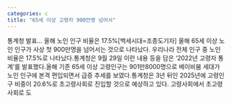 ```yaml
---
categories: c
title: "65세 이상 고령자 900만명 넘어서"
---
```

통계청 발표… 올해 노인 인구 비율은 17.5%[백세시대=조종도기자] 올해 65세 이상 노인 인구가 사상 첫 900만명을 넘어서는 것으로 나타났다. 우리나라 전체 인구 중 노인 비율은 17.5%로 나타났다.통계청은 9월 29일 이런 내용 등을 담은 ‘2022년 고령자 통계’를 발표했다.올해 기준 65세 이상 고령인구는 901만8000명으로 베이비붐 세대가 노인 인구에 본격 편입되면서 급증 추세를 보였다.통계청은 3년 뒤인 2025년에 고령인구 비중이 20.6%로 초고령사회로 진입할 것으로 예상하고 있다. 고령사회에서 초고령사회로 도